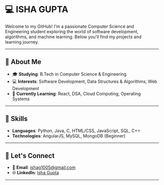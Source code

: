 # 💻 ISHA GUPTA 

Welcome to my GitHub! I'm a passionate Computer Science and Engineering student exploring the world of software development, algorithms, and machine learning. Below you'll find my projects and learning journey.

---

## 🚀 About Me

- 🎓 **Studying**: B.Tech in Computer Science & Engineering
- 💻 **Interests**: Software Development, Data Structures & Algorithms, Web Development
- 🌱 **Currently Learning**: React, DSA, Cloud Computing, Operating Systems

---

## 🔧 Skills

- **Languages**: Python, Java, C, HTML/CSS, JavaScript, SQL, C++
- **Technologies**: AngularJS, MySQL, MongoDB (Beginner)

---

## 🤝 Let's Connect

- 📧 **Email**: [ishag1005@gmail.com](mailto:ishag1005@gmail.com)
- 🌐 **LinkedIn**: [Isha Gupta](https://www.linkedin.com/in/isha-gupta-1619a725a/)

---

